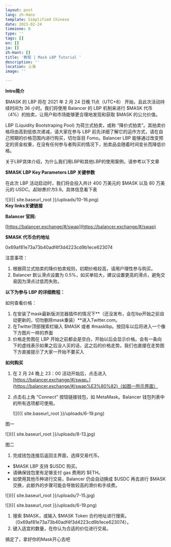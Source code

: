 ```yaml
---
layout: post
lang: zh-Hans
template: Simplified Chinese
date: 2021-02-24
timezone: 8
type: ''
tags: []
en: []
ja: []
zh-Hant: []
title: '教程 | Mask LBP Tutorial '
description: ''
location: 上海
image: ''

---
```

**Intro简介**

$MASK 的 LBP 将在 2021 年 2 月 24 日晚 11点（UTC+8） 开始，且此次活动持续时间为 36 小时。我们将使用 Balancer 的 LBP 机制来进行 $MASK 代币（4%）的拍卖，让用户和市场能够更合理地发现和获取 $MASK 的公允价值。

LBP (Liquidity Bootstraping Pool) 为荷兰式拍卖，或称 “降价式拍卖”。其拍卖价格将由高到低依次递减，请大家在参与 LBP 前先详细了解它的运作方式，请在自己预期的价格范围内进行购买，切勿盲目 Fomo。Balancer LBP 能够通过改变预定的资金权重，在没有任何参与者购买的情况下，拍卖品会随着时间变长而降低价格。

关于LBP具体介绍，为什么我们用LBP和其他LBP的使用案例，请参考以下文章

**$MASK LBP Key Parameters LBP 关键参数**

在此次 LBP 活动启动时，我们将会投入共计 400 万美元的 $MASK 以及 80 万美元的 $USDC。起始售价为$3.9。具体信息看下表

![]({{ site.baseurl_root }}/uploads/10-16.png)  
**Key links关键链接**

**Balancer 官网:**

[https://balancer.exchange/#/swap](https://balancer.exchange/#/swap)

**$MASK 代币合约地址**

0x69af81e73a73b40adf4f3d4223cd9b1ece623074

注意事项：

1. 根据荷兰式拍卖的降价拍卖规则，初期价格较高，请用户理性参与购买。
2. Balancer 默认滑点设置为 0.5%，如买单较大，建议设置更高的滑点，避免交易因为滑点过低而失败。

**以下为参与 LBP 的详细教程：**

如何查看价格：

1. 在安装了mask最新版浏览器插件的情况下**（还没发布，会在lbp开始之前自动更新的，切勿删除mask重装）**进入Twitter.com。
2. 在Twitter顶部搜索栏输入 $MASK 或者 #masklbp。按回车以后将进入一个像下方图片一样的界面
3. 价格走势图在 LBP 开始之前都会是空白，开始以后会显示价格。会有一条向下的虚线表示如果之后没人买的话，这之后的价格走势。我们也直接在走势图下方直接提示了大家一开始不要买入

**如何购买**

1. 在 2 月 24 晚上 23：00 活动开始后，点击进入 [https://balancer.exchange/#/swap。](https://balancer.exchange/#/swap%E3%80%82)（如图一所示界面）
2. 点击右上角 “Connect” 按钮链接钱包，如 MetaMask。Balancer 钱包列表中的所有选项都可使用。

   ![]({{ site.baseurl_root }}/uploads/6-19.png)

图一

![]({{ site.baseurl_root }}/uploads/8-13.jpg)

图二

1. 完成钱包连接后返回主界面，选择交易代币。

* $MASK LBP 支持 $USDC 购买。
* 请确保钱包里有足够支付 gas 费用的 $ETH。
* 如使用其他币种进行交易，Balancer 仍会自动换成 $USDC 再去进行 $MASK 交换，此额外的步骤可能会导致较高的滑价和手续费。

![]({{ site.baseurl_root }}/uploads/7-15.jpg)

![]({{ site.baseurl_root }}/uploads/6-19.png)

1. 搜索 $MASK，或输入 $MASK Token 合约地址进行搜索。（0x69af81e73a73b40adf4f3d4223cd9b1ece623074）。
2. 键入适宜的数量，在你认为合适的价位进行交易。

搞定了，拿好你的Mask开心去吧